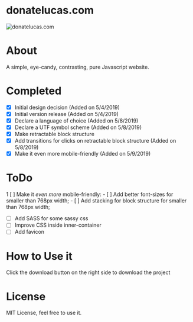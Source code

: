 # donatelucas.com

![donatelucas.com](https://github.com/donatelucas/donatelucas.com/blob/master/img/screenshot01.png)

# About
A simple, eye-candy, contrasting, pure Javascript website.

# Completed
- [x] Initial design decision (Added on 5/4/2019)
- [x] Initial version release (Added on 5/4/2019)
- [x] Declare a language of choice (Added on 5/8/2019)
- [x] Declare a UTF symbol scheme (Added on 5/8/2019)
- [x] Make retractable block structure
- [x] Add transitions for clicks on retractable block structure (Added on 5/8/2019)
- [x] Make it even more mobile-friendly (Added on 5/9/2019)

# ToDo
1 [ ] Make it *even more* mobile-friendly:
    - [ ] Add better font-sizes for smaller than 768px width;
    - [ ] Add stacking for block structure for smaller than 768px width;
- [ ] Add SASS for some sassy css
- [ ] Improve CSS inside inner-container
- [ ] Add favicon

# How to Use it
Click the download button on the right side to download the project

# License
MIT License, feel free to use it.
